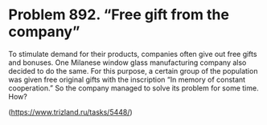 # Problem 892. “Free gift from the company”

To stimulate demand for their products, companies often give out free gifts and bonuses. One Milanese window glass manufacturing company also decided to do the same. For this purpose, a certain group of the population was given free original gifts with the inscription “In memory of constant cooperation.” So the company managed to solve its problem for some time. How?

(https://www.trizland.ru/tasks/5448/)
